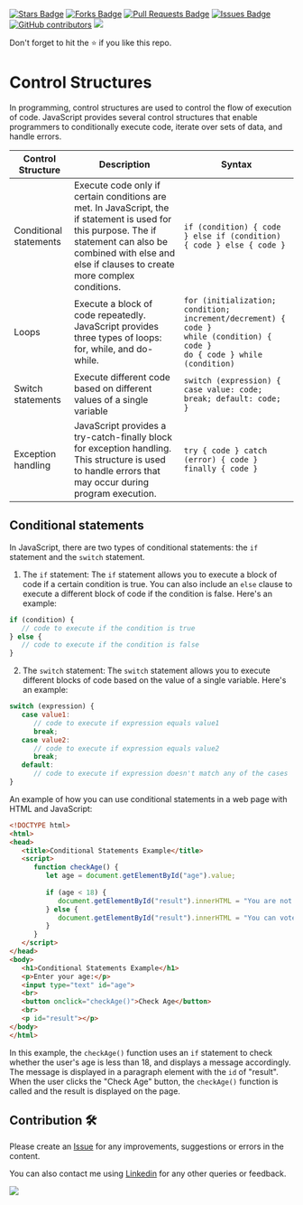 <a href="https://github.com/drshahizan/learn-php/stargazers"><img src="https://img.shields.io/github/stars/drshahizan/learn-php" alt="Stars Badge"/></a>
<a href="https://github.com/drshahizan/learn-php/network/members"><img src="https://img.shields.io/github/forks/drshahizan/learn-php" alt="Forks Badge"/></a>
<a href="https://github.com/drshahizan/learn-php/pulls"><img src="https://img.shields.io/github/issues-pr/drshahizan/learn-php" alt="Pull Requests Badge"/></a>
<a href="https://github.com/drshahizan/learn-php/issues"><img src="https://img.shields.io/github/issues/drshahizan/learn-php" alt="Issues Badge"/></a>
<a href="https://github.com/drshahizan/learn-php/graphs/contributors"><img alt="GitHub contributors" src="https://img.shields.io/github/contributors/drshahizan/learn-php?color=2b9348"></a>
![](https://visitor-badge.glitch.me/badge?page_id=drshahizan/learn-php)

Don't forget to hit the :star: if you like this repo.

# Control Structures

In programming, control structures are used to control the flow of execution of code. JavaScript provides several control structures that enable programmers to conditionally execute code, iterate over sets of data, and handle errors. 

| Control Structure | Description | Syntax |
| --- | --- | --- |
| Conditional statements | Execute code only if certain conditions are met. In JavaScript, the if statement is used for this purpose. The if statement can also be combined with else and else if clauses to create more complex conditions. | `if (condition) { code } else if (condition) { code } else { code }` |
| Loops | Execute a block of code repeatedly. JavaScript provides three types of loops: for, while, and do-while. | `for (initialization; condition; increment/decrement) { code }` <br> `while (condition) { code }` <br> `do { code } while (condition)` |
| Switch statements | Execute different code based on different values of a single variable | `switch (expression) { case value: code; break; default: code; }` |
| Exception handling | JavaScript provides a try-catch-finally block for exception handling. This structure is used to handle errors that may occur during program execution. | `try { code } catch (error) { code } finally { code }` |

## Conditional statements
In JavaScript, there are two types of conditional statements: the `if` statement and the `switch` statement.

1. The `if` statement:
The `if` statement allows you to execute a block of code if a certain condition is true. You can also include an `else` clause to execute a different block of code if the condition is false. Here's an example:

```javascript
if (condition) {
   // code to execute if the condition is true
} else {
   // code to execute if the condition is false
}
```

2. The `switch` statement:
The `switch` statement allows you to execute different blocks of code based on the value of a single variable. Here's an example:

```javascript
switch (expression) {
   case value1:
      // code to execute if expression equals value1
      break;
   case value2:
      // code to execute if expression equals value2
      break;
   default:
      // code to execute if expression doesn't match any of the cases
}
```

An example of how you can use conditional statements in a web page with HTML and JavaScript:

```html
<!DOCTYPE html>
<html>
<head>
   <title>Conditional Statements Example</title>
   <script>
      function checkAge() {
         let age = document.getElementById("age").value;
         
         if (age < 18) {
            document.getElementById("result").innerHTML = "You are not old enough to vote.";
         } else {
            document.getElementById("result").innerHTML = "You can vote!";
         }
      }
   </script>
</head>
<body>
   <h1>Conditional Statements Example</h1>
   <p>Enter your age:</p>
   <input type="text" id="age">
   <br>
   <button onclick="checkAge()">Check Age</button>
   <br>
   <p id="result"></p>
</body>
</html>
```

In this example, the `checkAge()` function uses an `if` statement to check whether the user's age is less than 18, and displays a message accordingly. The message is displayed in a paragraph element with the `id` of "result". When the user clicks the "Check Age" button, the `checkAge()` function is called and the result is displayed on the page.


## Contribution 🛠️
Please create an [Issue](https://github.com/drshahizan/learn-php/issues) for any improvements, suggestions or errors in the content.

You can also contact me using [Linkedin](https://www.linkedin.com/in/drshahizan/) for any other queries or feedback.

![](https://visitor-badge.glitch.me/badge?page_id=drshahizan)
